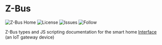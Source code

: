 # Z-Bus 

![Z-Bus Home](https://img.shields.io/badge/platform-Z--Bus%20Home%201.0-yellow)
![License](https://img.shields.io/github/license/z-bus/api)
![Issues](https://img.shields.io/github/issues/z-bus/api)
![Follow](https://img.shields.io/github/followers/z-bus?label=Folllow&style=social)

Z-Bus types and JS scripting documentation for the 
smart home [Interface](https://z-bus.de/produkte/interface) (an IoT gateway device)
